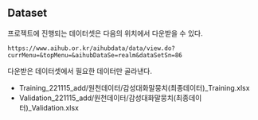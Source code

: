 ## Dataset
프로젝트에 진행되는 데이터셋은 다음의 위치에서 다운받을 수 있다.
```
https://www.aihub.or.kr/aihubdata/data/view.do?currMenu=&topMenu=&aihubDataSe=realm&dataSetSn=86
```
다운받은 데이터셋에서 필요한 데이터만 골라낸다.
- Training_221115_add/원천데이터/감성대화말뭉치(최종데이터)_Training.xlsx
- Validation_221115_add/원천데이터/감성대화말뭉치(최종데이터)_Validation.xlsx

